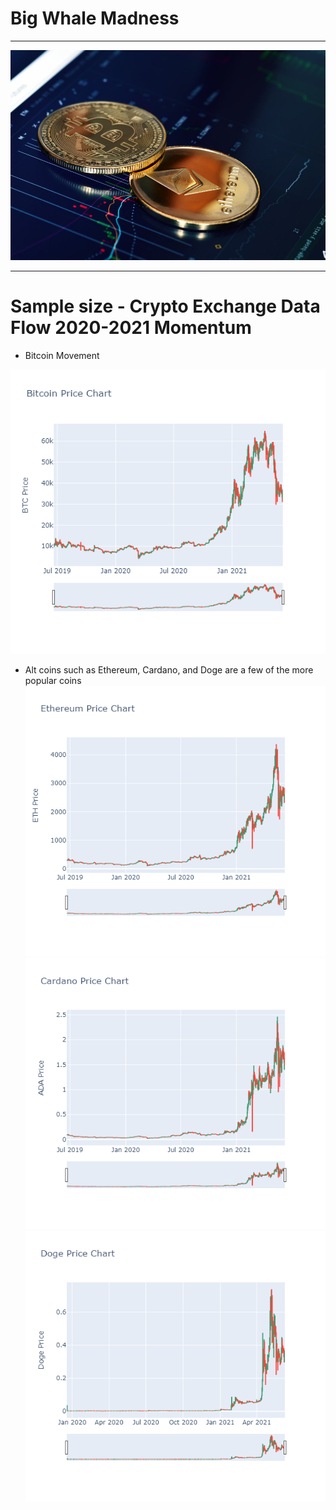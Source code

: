 # Big Whale Madness
____
![Coin](/images/coin.jpg)
___
# Sample size - Crypto Exchange Data Flow 2020-2021 Momentum
* Bitcoin Movement

 ![image](/images/Bitcoin_Price_Chart.png)

* Alt coins such as Ethereum, Cardano, and Doge are a few of the more popular coins
 ![image](/images/Ethereum_Price_Chart.png)
 ![image](/images/Cardano_Price_Chart.png)
 ![image](/images/Doge_Price_Chart.png)

